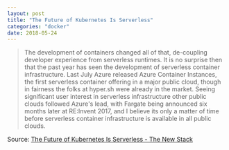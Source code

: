 ```yaml
---
layout: post
title: "The Future of Kubernetes Is Serverless"
categories: "docker"
date: 2018-05-24
---
```


> The development of containers changed all of that, de-coupling developer experience from serverless runtimes. It is no surprise then that the past year has seen the development of serverless container infrastructure. Last July Azure released Azure Container Instances, the first serverless container offering in a major public cloud, though in fairness the folks at hyper.sh were already in the market. Seeing significant user interest in serverless infrastructure other public clouds followed Azure's lead, with Fargate being announced six months later at RE:Invent 2017, and I believe its only a matter of time before serverless container infrastructure is available in all public clouds.

Source: [The Future of Kubernetes Is Serverless - The New Stack](https://thenewstack.io/the-future-of-kubernetes-is-serverless/)
